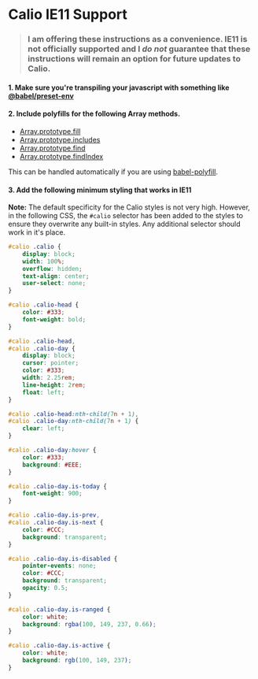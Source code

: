 # Calio IE11 Support

> ### I am offering these instructions as a convenience. IE11 is not officially supported and I _do not_ guarantee that these instructions will remain an option for future updates to Calio.

#### 1. Make sure you're transpiling your javascript with something like [@babel/preset-env](https://www.npmjs.com/package/@babel/preset-env)

#### 2. Include polyfills for the following Array methods.

- [Array.prototype.fill](https://developer.mozilla.org/en-US/docs/Web/JavaScript/Reference/Global_Objects/Array/fill#Polyfill)
- [Array.prototype.includes](https://developer.mozilla.org/en-US/docs/Web/JavaScript/Reference/Global_Objects/Array/includes#Polyfill)
- [Array.prototype.find](https://developer.mozilla.org/en-US/docs/Web/JavaScript/Reference/Global_Objects/Array/find#Polyfill)
- [Array.prototype.findIndex](https://developer.mozilla.org/en-US/docs/Web/JavaScript/Reference/Global_Objects/Array/findIndex#Polyfill)

This can be handled automatically if you are using [babel-polyfill](https://babeljs.io/docs/usage/polyfill/).

#### 3. Add the following minimum styling that works in IE11
**Note:** The default specificity for the Calio styles is not very high. However, in the following CSS, the `#calio` selector has been added to the styles to ensure they overwrite any built-in styles. Any additional selector should work in it's place.

```css
#calio .calio {
    display: block;
    width: 100%;
    overflow: hidden;
    text-align: center;
    user-select: none;
}

#calio .calio-head {
    color: #333;
    font-weight: bold;
}

#calio .calio-head,
#calio .calio-day {
    display: block;
    cursor: pointer;
    color: #333;
    width: 2.25rem;
    line-height: 2rem;
    float: left;
}

#calio .calio-head:nth-child(7n + 1),
#calio .calio-day:nth-child(7n + 1) {
    clear: left;
}

#calio .calio-day:hover {
    color: #333;
    background: #EEE;
}

#calio .calio-day.is-today {
    font-weight: 900;
}

#calio .calio-day.is-prev,
#calio .calio-day.is-next {
    color: #CCC;
    background: transparent;
}

#calio .calio-day.is-disabled {
    pointer-events: none;
    color: #CCC;
    background: transparent;
    opacity: 0.5;
}

#calio .calio-day.is-ranged {
    color: white;
    background: rgba(100, 149, 237, 0.66);
}

#calio .calio-day.is-active {
    color: white;
    background: rgb(100, 149, 237);
}
```
